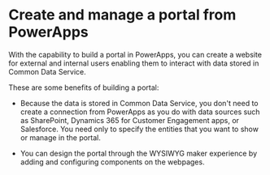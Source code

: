 # Create and manage a portal from PowerApps

With the capability to build a portal in PowerApps, you can create a website for external and internal users enabling them to interact with data stored in Common Data Service.

These are some benefits of building a portal:

- Because the data is stored in Common Data Service, you don't need to create a connection from PowerApps as you do with data sources such as SharePoint, Dynamics 365 for Customer Engagement apps, or Salesforce. You need only to specify the entities that you want to show or manage in the portal.

- You can design the portal through the WYSIWYG maker experience by adding and configuring components on the webpages.

